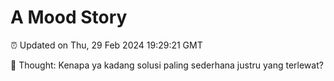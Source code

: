 # A Mood Story

⏰ Updated on Thu, 29 Feb 2024 19:29:21 GMT

💭 Thought: Kenapa ya kadang solusi paling sederhana justru yang terlewat?


